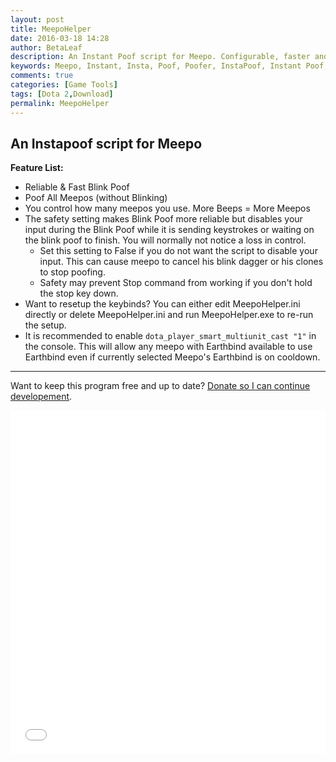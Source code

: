 ```yaml
---
layout: post
title: MeepoHelper
date: 2016-03-18 14:28
author: BetaLeaf
description: An Instant Poof script for Meepo. Configurable, faster and reliable.
keywords: Meepo, Instant, Insta, Poof, Poofer, InstaPoof, Instant Poof, Meepo Instant Poof, Meepo InstaPoof
comments: true
categories: [Game Tools]
tags: [Dota 2,Download]
permalink: MeepoHelper
---
```

## An Instapoof script for Meepo  

**Feature List:**  

  * Reliable & Fast Blink Poof  
  * Poof All Meepos (without Blinking)  
  * You control how many meepos you use. More Beeps = More Meepos  
  * The safety setting makes Blink Poof more reliable but disables your input during the Blink Poof while it is sending keystrokes or waiting on the blink poof to finish. You will normally not notice a loss in control.  
    * Set this setting to False if you do not want the script to disable your input. This can cause meepo to cancel his blink dagger or his clones to stop poofing.  
    * Safety may prevent Stop command from working if you don't hold the stop key down.
  * Want to resetup the keybinds? You can either edit MeepoHelper.ini directly or delete MeepoHelper.ini and run MeepoHelper.exe to re-run the setup.  
  * It is recommended to enable ```dota_player_smart_multiunit_cast "1"``` in the console. This will allow any meepo with Earthbind available to use Earthbind even if currently selected Meepo's Earthbind is on cooldown.
  
---  

Want to keep this program free and up to date? [Donate so I can continue developement](https://shop.betaleaf.net/item/donate).  

<iframe src="{{ site.url }}/stats.html?username=BetaLeaf&repository=meepohelper" width="100%" height="550px" frameborder="0"></iframe>  


